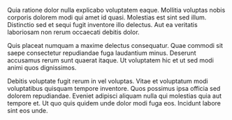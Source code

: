 Quia ratione dolor nulla explicabo voluptatem eaque. Mollitia voluptas nobis corporis dolorem modi qui amet id quasi. Molestias est sint sed illum. Distinctio sed et sequi fugit inventore illo delectus. Aut ea veritatis laboriosam non rerum occaecati debitis dolor.
 Quis placeat numquam a maxime delectus consequatur. Quae commodi sit saepe consectetur repudiandae fuga laudantium minus. Deserunt accusamus rerum sunt quaerat itaque. Ut voluptatem hic et ut sed modi animi quos dignissimos.
 Debitis voluptate fugit rerum in vel voluptas. Vitae et voluptatum modi voluptatibus quisquam tempore inventore. Quos possimus ipsa officia sed dolorem repudiandae. Eveniet adipisci aliquam nulla qui molestias quia aut tempore et. Ut quo quis quidem unde dolor modi fuga eos. Incidunt labore sint eos unde.